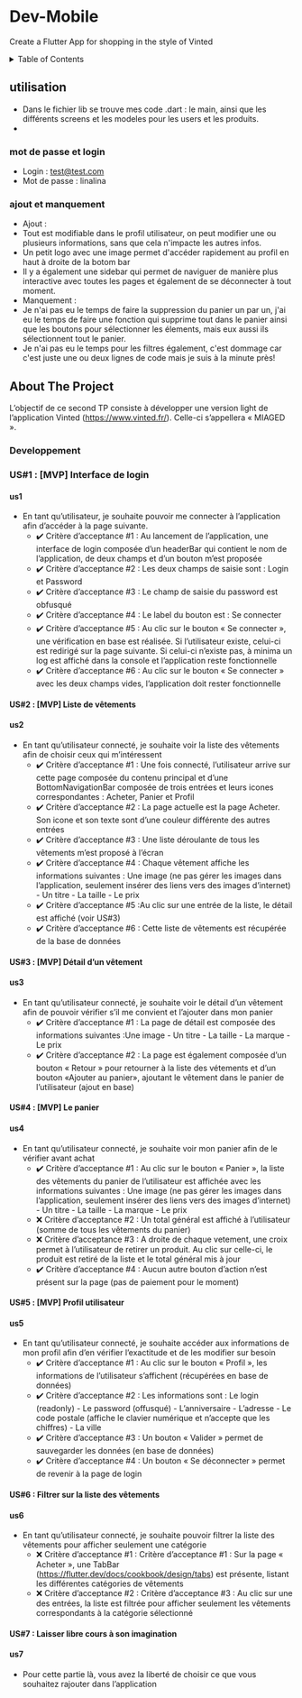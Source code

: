 # Dev-Mobile
Create a Flutter App for shopping in the style of Vinted


<!-- TABLE OF CONTENTS -->
<details>
  <summary>Table of Contents</summary>
  <ol>
     <li>
      <a href="#Utilisations">Conclusions</a>
      <ul>
        <li><a href="#mot-de-passe-et-login">Mot de passe et Login</a></li>
      </ul>
      <ul>
        <li><a href="#ajout-et-manquement">Ajouts et manquements</a></li>
      </ul>
    </li>
    <li>
      <a href="#developpement">Développement</a>
      <ul>
        <li><a href="#us1">US#1 : [MVP] Interface de login</a></li>
      </ul>
      <ul>
        <li><a href="#us2">US#2 : [MVP] Liste de vêtements </a></li>
      </ul>
       <ul>
        <li><a href="#us3">US#3 : [MVP] Détail d’un vêtement</a></li>
      </ul>
      <ul>
        <li><a href="#us4">US#4 : [MVP] Le panier</a></li>
      </ul>
      <ul>
        <li><a href="#us5"> US#5 : [MVP] Profil utilisateur </a></li>
      </ul>
      <ul>
        <li><a href="#us6">US#6 : Filtrer sur la liste des vêtements </a></li>
      </ul>
      <ul>
        <li><a href="#us7">US#7 : Laisser libre cours à son imagination</a></li>
      </ul>
    </li>
  </ol>
</details>




<!-- UTILISATIONS -->
## utilisation
* Dans le fichier lib se trouve mes code .dart : le main, ainsi que les différents screens et les modeles pour les users et les produits.
* 
### mot de passe et login
* Login : test@test.com
* Mot de passe : linalina

### ajout et manquement
* Ajout :
*   Tout est modifiable dans le profil utilisateur, on peut modifier une ou plusieurs informations, sans que cela n'impacte les autres infos.
*   Un petit logo avec une image permet d'accéder rapidement au profil en haut à droite de la botom bar
*   Il y a également une sidebar qui permet de naviguer de manière plus interactive avec toutes les pages et également de se déconnecter à tout moment.
* Manquement : 
*   Je n'ai pas eu le temps de faire la suppression du panier un par un, j'ai eu le temps de faire une fonction qui supprime tout dans le panier ainsi que les boutons pour sélectionner les élements, mais eux aussi ils sélectionnent tout le panier.
*   Je n'ai pas eu le temps pour les filtres également, c'est dommage car c'est juste une ou deux lignes de code mais je suis à la minute près!

<!-- ABOUT THE PROJECT -->
## About The Project
L’objectif de ce second TP consiste à développer une version light de l’application Vinted (https://www.vinted.fr/). Celle-ci s’appellera « MIAGED ».

### Developpement

### US#1 : [MVP] Interface de login
#### us1

* En tant qu’utilisateur, je souhaite pouvoir me connecter à l’application afin d’accéder à la page suivante.
    * :heavy_check_mark: Critère d’acceptance #1 : Au lancement de l’application, une interface de login composée d’un headerBar qui contient le nom de l’application, de deux champs et d’un bouton m’est proposée
    * :heavy_check_mark: Critère d’acceptance #2 : Les deux champs de saisie sont : Login et Password
    * :heavy_check_mark: Critère d’acceptance #3 : Le champ de saisie du password est obfusqué
    * :heavy_check_mark: Critère d’acceptance #4 : Le label du bouton est : Se connecter
    * :heavy_check_mark: Critère d’acceptance #5 : Au clic sur le bouton « Se connecter », une vérification en base est réalisée. Si l’utilisateur existe, celui-ci est redirigé sur la page suivante. Si celui-ci n’existe pas, à minima un log est affiché dans la console et l’application reste fonctionnelle
    * :heavy_check_mark: Critère d’acceptance #6 : Au clic sur le bouton « Se connecter » avec les deux champs vides, l’application doit rester fonctionnelle


#### US#2 : [MVP] Liste de vêtements 
#### us2

* En tant qu’utilisateur connecté, je souhaite voir la liste des vêtements afin de choisir ceux qui m’intéressent
    * :heavy_check_mark: Critère d’acceptance #1 : Une fois connecté, l’utilisateur arrive sur cette page composée du contenu principal et d’une BottomNavigationBar composée de trois entrées et leurs icones correspondantes : Acheter, Panier et Profil
    * :heavy_check_mark: Critère d’acceptance #2 : La page actuelle est la page Acheter. Son icone et son texte sont d’une couleur  différente des autres entrées
    * :heavy_check_mark: Critère d’acceptance #3 : Une liste déroulante de tous les vêtements m’est proposé à l’écran
    * :heavy_check_mark: Critère d’acceptance #4 : Chaque vêtement affiche les informations suivantes : Une image (ne pas gérer les images dans l’application, seulement insérer des liens vers des images d’internet) - Un titre - La taille - Le prix
    * :heavy_check_mark: Critère d’acceptance #5 :Au clic sur une entrée de la liste, le détail est affiché (voir US#3)
    * :heavy_check_mark: Critère d’acceptance #6 : Cette liste de vêtements est récupérée de la base de données



#### US#3 : [MVP] Détail d’un vêtement 
#### us3

* En tant qu’utilisateur connecté, je souhaite voir le détail d’un vêtement afin de pouvoir vérifier s’il me convient et l’ajouter dans mon panier
    * :heavy_check_mark: Critère d’acceptance #1 : La page de détail est composée des informations suivantes :Une image - Un titre - La taille - La marque - Le prix
    * :heavy_check_mark: Critère d’acceptance #2 : La page est également composée d’un bouton « Retour » pour retourner à la liste des vétements et d’un bouton «Ajouter au panier», ajoutant le vêtement dans le panier de l’utilisateur (ajout en base)



#### US#4 : [MVP] Le panier
#### us4

* En tant qu’utilisateur connecté, je souhaite voir mon panier afin de le vérifier avant achat
  * :heavy_check_mark: Critère d’acceptance #1 : Au clic sur le bouton « Panier », la liste des vêtements du panier de l’utilisateur 
est affichée avec les informations suivantes : Une image (ne pas gérer les images dans l’application, seulement insérer des liens vers des images d’internet) - Un titre - La taille - La marque - Le prix 
  * :x: Critère d’acceptance #2 : Un total général est affiché à l’utilisateur (somme de tous les vêtements du panier)
  * :x: Critère d’acceptance #3 : A droite de chaque vetement, une croix permet à l’utilisateur de retirer un produit. Au clic sur celle-ci, le produit est retiré de la liste et le total général mis à jour
  * :heavy_check_mark: Critère d’acceptance #4 : Aucun autre bouton d’action n’est présent sur la page (pas de paiement pour le moment)


#### US#5 : [MVP] Profil utilisateur 
#### us5

* En tant qu’utilisateur connecté, je souhaite accéder aux informations de mon profil afin d’en vérifier l’exactitude et de les modifier sur besoin
  * :heavy_check_mark: Critère d’acceptance #1 : Au clic sur le bouton « Profil », les informations de l’utilisateur s’affichent (récupérées en base de données) 
  * :heavy_check_mark: Critère d’acceptance #2 : Les informations sont : Le login (readonly) - Le password (offusqué) - L’anniversaire - L’adresse - Le code postale (affiche le clavier numérique et n’accepte que les chiffres) - La ville
  * :heavy_check_mark: Critère d’acceptance #3 : Un bouton « Valider » permet de sauvegarder les données (en base de données)
  * :heavy_check_mark: Critère d’acceptance #4 : Un bouton « Se déconnecter » permet de revenir à la page de login

#### US#6 : Filtrer sur la liste des vêtements 
#### us6

* En tant qu’utilisateur connecté, je souhaite pouvoir filtrer la liste des vêtements pour afficher seulement une catégorie
  * :x: Critère d’acceptance #1 : Critère d’acceptance #1 : Sur la page « Acheter », une TabBar (https://flutter.dev/docs/cookbook/design/tabs) est présente, listant les différentes catégories de vêtements 
  * :x: Critère d’acceptance #2 : Critère d’acceptance #3 : Au clic sur une des entrées, la liste est filtrée pour afficher seulement les vêtements correspondants à la catégorie sélectionné


#### US#7 : Laisser libre cours à son imagination 
#### us7

* Pour cette partie là, vous avez la liberté de choisir ce que vous souhaitez rajouter dans l’application

